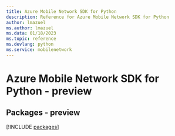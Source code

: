 ```yaml
---
title: Azure Mobile Network SDK for Python
description: Reference for Azure Mobile Network SDK for Python
author: lmazuel
ms.author: lmazuel
ms.data: 01/18/2023
ms.topic: reference
ms.devlang: python
ms.service: mobilenetwork
---
```

# Azure Mobile Network SDK for Python - preview
## Packages - preview
[!INCLUDE [packages](mobile-network-index.md)]